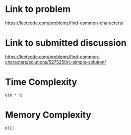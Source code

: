 # Link to problem
https://leetcode.com/problems/find-common-characters/

# Link to submitted discussion
https://leetcode.com/problems/find-common-characters/solutions/5275250/c-simple-solution/

# Time Complexity
`O(m * n)`

# Memory Complexity
`O(1)`
